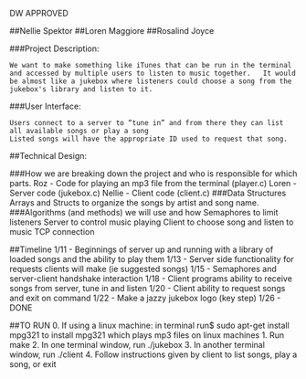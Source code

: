 DW APPROVED

##Nellie Spektor
##Loren Maggiore
##Rosalind Joyce

###Project Description:

	We want to make something like iTunes that can be run in the terminal and accessed by multiple users to listen to music together. 	It would be almost like a jukebox where listeners could choose a song from the jukebox's library and listen to it. 

###User Interface:

	Users connect to a server to “tune in” and from there they can list all available songs or play a song
	Listed songs will have the appropriate ID used to request that song. 

##Technical Design: 

###How we are breaking down the project and who is responsible for which parts.
	Roz - Code for playing an mp3 file from the terminal (player.c)
	Loren - Server code (jukebox.c)
	Nellie - Client code (client.c)
###Data Structures
	Arrays and Structs to organize the songs by artist and song name.
###Algorithms (and methods) we will use and how
	Semaphores to limit listeners
	Server to control music playing
	Client to choose song and listen to music
	TCP connection
	
##Timeline 
	1/11 - Beginnings of server up and running with a library of loaded songs and the ability to play them
	1/13 - Server side functionality for requests clients will make (ie suggested songs)
	1/15 - Semaphores and server-client handshake interaction
	1/18 - Client programs ability to receive songs from server, tune in and listen
	1/20 - Client ability to request songs and exit on command
	1/22 - Make a jazzy jukebox logo (key step)
	1/26 - DONE

##TO RUN
     0. If using a linux machine:
     	 in terminal run$ sudo apt-get install mpg321
	 to install mpg321 which plays mp3 files on linux machines
     1. Run make
     2. In one terminal window, run ./jukebox
     3. In another terminal window, run ./client
     4. Follow instructions given by client to list songs, play a song, or exit
